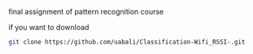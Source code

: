 final assignment of pattern recognition course


if you want to download

```bash
git clone https://github.com/uabali/Classification-Wifi_RSSI-.git
